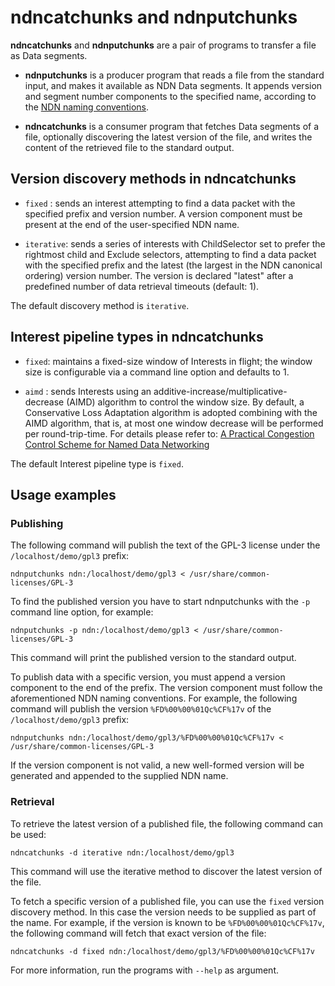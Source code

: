 # ndncatchunks and ndnputchunks

**ndncatchunks** and **ndnputchunks** are a pair of programs to transfer a file as Data segments.

* **ndnputchunks** is a producer program that reads a file from the standard input, and makes
  it available as NDN Data segments.  It appends version and segment number components
  to the specified name, according to the
  [NDN naming conventions](http://named-data.net/publications/techreports/ndn-tr-22-ndn-memo-naming-conventions/).

* **ndncatchunks** is a consumer program that fetches Data segments of a file, optionally
  discovering the latest version of the file, and writes the content of the retrieved file to
  the standard output.

## Version discovery methods in ndncatchunks

* `fixed`    : sends an interest attempting to find a data packet with the
               specified prefix and version number. A version component must be present at the
               end of the user-specified NDN name.

* `iterative`: sends a series of interests with ChildSelector set to prefer the
               rightmost child and Exclude selectors, attempting to find a data packet with the
               specified prefix and the latest (the largest in the NDN canonical ordering)
               version number.  The version is declared "latest" after a predefined number of
               data retrieval timeouts (default: 1).

The default discovery method is `iterative`.

## Interest pipeline types in ndncatchunks

* `fixed`: maintains a fixed-size window of Interests in flight; the window size is configurable
           via a command line option and defaults to 1.

* `aimd` : sends Interests using an additive-increase/multiplicative-decrease (AIMD) algorithm to
           control the window size. By default, a Conservative Loss Adaptation algorithm is adopted
           combining with the AIMD algorithm, that is, at most one window decrease will be
           performed per round-trip-time. For details please refer to:
  [A Practical Congestion Control Scheme for Named Data
  Networking](https://www.researchgate.net/publication/306259672_A_Practical_Congestion_Control_Scheme_for_Named_Data_Networking)

The default Interest pipeline type is `fixed`.

## Usage examples

### Publishing

The following command will publish the text of the GPL-3 license under the `/localhost/demo/gpl3`
prefix:

    ndnputchunks ndn:/localhost/demo/gpl3 < /usr/share/common-licenses/GPL-3

To find the published version you have to start ndnputchunks with the `-p` command line option,
for example:

    ndnputchunks -p ndn:/localhost/demo/gpl3 < /usr/share/common-licenses/GPL-3

This command will print the published version to the standard output.

To publish data with a specific version, you must append a version component to the end of the
prefix. The version component must follow the aforementioned NDN naming conventions.
For example, the following command will publish the version `%FD%00%00%01Qc%CF%17v` of the
`/localhost/demo/gpl3` prefix:

    ndnputchunks ndn:/localhost/demo/gpl3/%FD%00%00%01Qc%CF%17v < /usr/share/common-licenses/GPL-3

If the version component is not valid, a new well-formed version will be generated and appended
to the supplied NDN name.


### Retrieval

To retrieve the latest version of a published file, the following command can be used:

    ndncatchunks -d iterative ndn:/localhost/demo/gpl3

This command will use the iterative method to discover the latest version of the file.

To fetch a specific version of a published file, you can use the `fixed` version discovery method.
In this case the version needs to be supplied as part of the name. For example, if the version
is known to be `%FD%00%00%01Qc%CF%17v`, the following command will fetch that exact version of the
file:

    ndncatchunks -d fixed ndn:/localhost/demo/gpl3/%FD%00%00%01Qc%CF%17v


For more information, run the programs with `--help` as argument.
